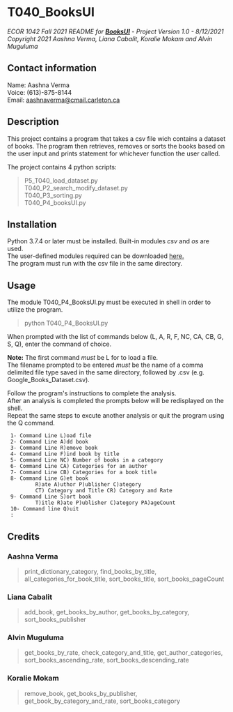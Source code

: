 # T040_BooksUI
*ECOR 1042 Fall 2021 README for [**BooksUI**](https://github.com/AASH800/T040_BooksUI) - Project Version 1.0 - 8/12/2021*  
*Copyright 2021 Aashna Verma, Liana Cabalit, Koralie Mokam and Alvin Muguluma*

## Contact information
Name: Aashna Verma  
Voice: (613)-875-8144  
Email: aashnaverma@cmail.carleton.ca

## Description
This project contains a program that takes a csv file wich
contains a dataset of books. The program then retrieves, removes 
or sorts the books based on the user input and prints statement 
for whichever function the user called.

The project contains 4 python scripts:
>P5_T040_load_dataset.py   
>T040_P2_search_modify_dataset.py   
>T040_P3_sorting.py   
>T040_P4_booksUI.py  

## Installation
Python 3.7.4 or later must be installed.
Built-in modules _csv_ and _os_ are used.  
The user-defined modules required can be downloaded [here.](https://github.com/AASH800/T040_BooksUI/archive/refs/heads/main.zip)  
The program must run with the csv file in the same directory. 

## Usage
The module T040_P4_BooksUI.py must be executed in shell in order to utilize the program.
>python T040_P4_BooksUI.py

When prompted with the list of commands below (L, A, R, F, NC, CA, CB, G, S, Q), enter the command of choice.   

**Note:** The first command _must_ be L for to load a file.   
The filename prompted to be entered _must_ be the name of a comma delimited file type saved in the same directory, followed by .csv (e.g. Google_Books_Dataset.csv).  

Follow the program's instructions to complete the analysis.   
After an analysis is completed the prompts below will be redisplayed on the shell.   
Repeat the same steps to excute another analysis or quit the program using the Q command.  
```
 1- Command Line L)oad file
 2- Command Line A)dd book
 3- Command Line R)emove book
 4- Command Line F)ind book by title
 5- Command Line NC) Number of books in a category
 6- Command Line CA) Categories for an author
 7- Command Line CB) Categories for a book title
 8- Command Line G)et book
         R)ate A)uthor P)ublisher C)ategory
         CT) Category and Title CR) Category and Rate
 9- Command Line S)ort book
         T)itle R)ate P)ublisher C)ategory PA)ageCount
 10- Command line Q)uit
 : 
```

## Credits
### Aashna Verma  
>print_dictionary_category, find_books_by_title, all_categories_for_book_title, sort_books_title, sort_books_pageCount

### Liana Cabalit  
>add_book, get_books_by_author, get_books_by_category, sort_books_publisher

### Alvin Muguluma  
>get_books_by_rate, check_category_and_title, get_author_categories, sort_books_ascending_rate, sort_books_descending_rate 

### Koralie Mokam  
>remove_book, get_books_by_publisher, get_book_by_category_and_rate, sort_books_category
